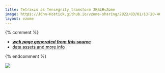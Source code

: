 ```yaml
---
title: Tetraxis as Tensegrity transform 2R&LHvZome
image: https://John-Kostick.github.io/vzome-sharing/2022/03/01/13-20-46-Tetraxis-as-Tensegrity-transform-2R&LHvZome/Tetraxis-as-Tensegrity-transform-2R&LHvZome.png
layout: vzome
---
```


{% comment %}
 - [***web page generated from this source***][post]
 - [data assets and more info][github]

[post]: <https://John-Kostick.github.io/vzome-sharing/2022/03/01/Tetraxis-as-Tensegrity-transform-2R&LHvZome-13-20-46.html>
[github]: <https://github.com/John-Kostick/vzome-sharing/tree/main/2022/03/01/13-20-46-Tetraxis-as-Tensegrity-transform-2R&LHvZome/>
{% endcomment %}

<vzome-viewer style="width: 100%; height: 65vh;"
       src="https://John-Kostick.github.io/vzome-sharing/2022/03/01/13-20-46-Tetraxis-as-Tensegrity-transform-2R&LHvZome/Tetraxis-as-Tensegrity-transform-2R&LHvZome.vZome" >
  <img src="https://John-Kostick.github.io/vzome-sharing/2022/03/01/13-20-46-Tetraxis-as-Tensegrity-transform-2R&LHvZome/Tetraxis-as-Tensegrity-transform-2R&LHvZome.png" />
</vzome-viewer>